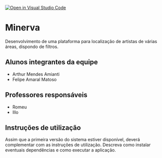 [![Open in Visual Studio Code](https://classroom.github.com/assets/open-in-vscode-718a45dd9cf7e7f842a935f5ebbe5719a5e09af4491e668f4dbf3b35d5cca122.svg)](https://classroom.github.com/online_ide?assignment_repo_id=10814368&assignment_repo_type=AssignmentRepo)
# Minerva
Desenvolvimento de uma plataforma para localização de artistas de várias áreas, dispondo de filtros.

## Alunos integrantes da equipe

* Arthur Mendes Amianti
* Felipe Amaral Matoso

## Professores responsáveis

* Romeu
* Illo

## Instruções de utilização

Assim que a primeira versão do sistema estiver disponível, deverá complementar com as instruções de utilização. Descreva como instalar eventuais dependências e como executar a aplicação.
